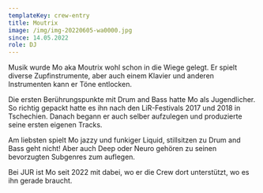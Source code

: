 ```yaml
---
templateKey: crew-entry
title: Moutrix
image: /img/img-20220605-wa0000.jpg
since: 14.05.2022
role: DJ
---
```

Musik wurde Mo aka Moutrix wohl schon in die Wiege gelegt. Er spielt diverse Zupfinstrumente, aber auch einem Klavier und anderen Instrumenten kann er Töne entlocken.

Die ersten Berührungspunkte mit Drum and Bass hatte Mo als Jugendlicher. So richtig gepackt hatte es ihn nach den LiR-Festivals 2017 und 2018 in Tschechien. Danach begann er auch selber aufzulegen und produzierte seine ersten eigenen Tracks.

Am liebsten spielt Mo jazzy und funkiger Liquid, stillsitzen zu Drum and Bass geht nicht! Aber auch Deep oder Neuro gehören zu seinen bevorzugten Subgenres zum auflegen. 

Bei JUR ist Mo seit 2022 mit dabei, wo er die Crew dort unterstützt, wo es ihn gerade braucht.
